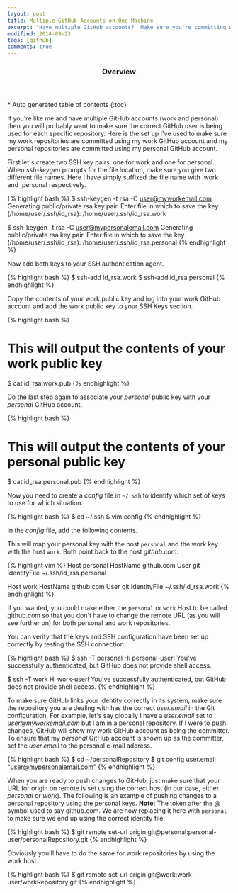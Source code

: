 ```yaml
---
layout: post
title: Multiple GitHub Accounts on One Machine
excerpt: "Have multiple GitHub accounts?  Make sure you're committing with the correct GitHub account."
modified: 2014-09-23
tags: [github]
comments: true
---
```


<section id="table-of-contents" class="toc">
  <header>
    <h3>Overview</h3>
  </header>
<div id="drawer" markdown="1">
*  Auto generated table of contents
{:toc}
</div>
</section><!-- /#table-of-contents -->

If you're like me and have multiple GitHub accounts (work and personal) then you will probably want to make sure the correct GitHub user is being used for each specific repository.  Here is the set up I've used to make sure my work repositories are committed using my work GitHub account and my personal repositories are committed using my personal GitHub account.

First let's create two SSH key pairs: one for work and one for personal.  When *ssh-keygen* prompts for the file location, make sure you give two different file names.  Here I have simply suffixed the file name with .work and .personal respectively.

{% highlight bash %}
$ ssh-keygen -t rsa -C user@myworkemail.com
Generating public/private rsa key pair.
Enter file in which to save the key (/home/user/.ssh/id_rsa): /home/user/.ssh/id_rsa.work

$ ssh-keygen -t rsa -C user@mypersonalemail.com
Generating public/private rsa key pair.
Enter file in which to save the key (/home/user/.ssh/id_rsa): /home/user/.ssh/id_rsa.personal
{% endhighlight %}

Now add both keys to your SSH authentication agent.

{% highlight bash %}
$ ssh-add id_rsa.work
$ ssh-add id_rsa.personal
{% endhighlight %}

Copy the contents of your work public key and log into your *work* GitHub account and add the work public key to your SSH Keys section.

{% highlight bash %}
# This will output the contents of your work public key
$ cat id_rsa.work.pub
{% endhighlight %}

Do the last step again to associate your *personal* public key with your *personal* GitHub account.

{% highlight bash %}
# This will output the contents of your personal public key
$ cat id_rsa.personal.pub
{% endhighlight %}

Now you need to create a *config* file in ```~/.ssh``` to identify which set of keys to use for which situation.

{% highlight bash %}
$ cd ~/.ssh
$ vim config
{% endhighlight %}

In the *config* file, add the following contents.  

This will map your personal key with the host ```personal``` and the work key with the host ```work```.  Both point back to the host *github.com*.

{% highlight vim %}
Host personal
   HostName github.com
   User git
   IdentityFile ~/.ssh/id_rsa.personal

Host work
   HostName github.com
   User git
   IdentityFile ~/.ssh/id_rsa.work
{% endhighlight %}

If you wanted, you could make either the ```personal``` or ```work``` Host to be called github.com so that you don't have to change the remote URL (as you will see further on) for both personal and work repositories.

You can verify that the keys and SSH configuration have been set up correctly by testing the SSH connection:

{% highlight bash %}
$ ssh -T personal
Hi personal-user! You've successfully authenticated, but GitHub does not provide shell access.

$ ssh -T work
Hi work-user! You've successfully authenticated, but GitHub does not provide shell access.
{% endhighlight %}

To make sure GitHub links your identity correctly in its system, make sure the repository you are dealing with has the correct *user.email* in the Git configuration.  For example, let's say globally I have a *user.email* set to *user@myworkemail.com* but I am in a personal repository.  If I were to push changes, GitHub will show my work GitHub account as being the committer.  To ensure that my *personal* GitHub account is shown up as the committer, set the *user.email* to the personal e-mail address.

{% highlight bash %}
$ cd ~/personalRepository
$ git config user.email "user@mypersonalemail.com"
{% endhighlight %}

When you are ready to push changes to GitHub, just make sure that your URL for origin on remote is set using the correct host (in our case, either *personal* or *work*).  The following is an example of pushing changes to a personal repository using the personal keys.  **Note:** The token after the @ symbol used to say github.com.  We are now replacing it here with ```personal``` to make sure we end up using the correct identity file.

{% highlight bash %}
$ git remote set-url origin git@personal:personal-user/personalRepository.git
{% endhighlight %}

Obviously you'll have to do the same for work repositories by using the work host.

{% highlight bash %}
$ git remote set-url origin git@work:work-user/workRepository.git
{% endhighlight %}